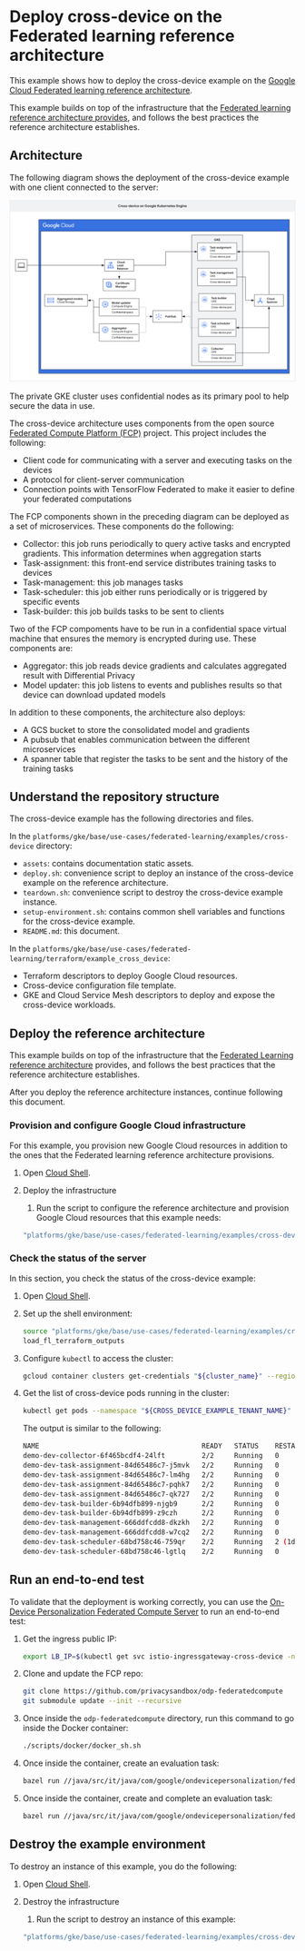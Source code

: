 # Deploy cross-device on the Federated learning reference architecture

This example shows how to deploy the cross-device example on the
[Google Cloud Federated learning reference architecture](/platforms/gke/base/use-cases/federated-learning/README.md).

This example builds on top of the infrastructure that the
[Federated learning reference architecture provides](/platforms/gke/base/use-cases/federated-learning/README.md),
and follows the best practices the reference architecture establishes.

## Architecture

The following diagram shows the deployment of the cross-device
example with one client connected to the server:

![Cross-device example architecture](/platforms/gke/base/use-cases/federated-learning/examples/cross-device/assets/cross-device.png "Cross-device example architecture")

The private GKE cluster uses confidential nodes as its primary pool to help secure the data in use.

The cross-device architecture uses components from the open source [Federated Compute Platform (FCP)](https://github.com/google-parfait/federated-compute) project. This project includes the following:
- Client code for communicating with a server and executing tasks on the devices
- A protocol for client-server communication
- Connection points with TensorFlow Federated to make it easier to define your federated computations

The FCP components shown in the preceding diagram can be deployed as a set of microservices. These components do the following:
- Collector: this job runs periodically to query active tasks and encrypted gradients. This information determines when aggregation starts
- Task-assignment: this front-end service distributes training tasks to devices
- Task-management: this job manages tasks
- Task-scheduler: this job either runs periodically or is triggered by specific events
- Task-builder: this job builds tasks to be sent to clients

Two of the FCP compoments have to be run in a confidential space virtual machine that ensures the memory
is encrypted during use. These components are:
- Aggregator: this job reads device gradients and calculates aggregated result with Differential Privacy
- Model updater: this job listens to events and publishes results so that device can download updated models

In addition to these components, the architecture also deploys:
- A GCS bucket to store the consolidated model and gradients
- A pubsub that enables communication between the different microservices
- A spanner table that register the tasks to be sent and the history of the training tasks

## Understand the repository structure

The cross-device example has the following directories and files.

In the `platforms/gke/base/use-cases/federated-learning/examples/cross-device`
directory:

- `assets`: contains documentation static assets.
- `deploy.sh`: convenience script to deploy an instance of the cross-device
  example on the reference architecture.
- `teardown.sh`: convenience script to destroy the cross-device example
  instance.
- `setup-environment.sh`: contains common shell variables and functions for the
  cross-device example.
- `README.md`: this document.

In the
`platforms/gke/base/use-cases/federated-learning/terraform/example_cross_device`:

- Terraform descriptors to deploy Google Cloud resources.
- Cross-device configuration file template.
- GKE and Cloud Service Mesh descriptors to deploy and expose the cross-device
  workloads.

## Deploy the reference architecture

This example builds on top of the infrastructure that the
[Federated Learning reference architecture](/platforms/gke/base/use-cases/federated-learning/README.md)
provides, and follows the best practices that the reference architecture
establishes.

After you deploy the reference architecture instances, continue following this
document.

### Provision and configure Google Cloud infrastructure

For this example, you provision new Google Cloud resources in addition to the
ones that the Federated learning reference architecture provisions.

1. Open [Cloud Shell](https://cloud.google.com/shell).

1. Deploy the infrastructure

    1. Run the script to configure the reference architecture and provision
      Google Cloud resources that this example needs:

   ```sh
   "platforms/gke/base/use-cases/federated-learning/examples/cross-device/deploy.sh"
   ```

### Check the status of the server

In this section, you check the status of the cross-device example:

1. Open [Cloud Shell](https://cloud.google.com/shell).

1. Set up the shell environment:

   ```bash
   source "platforms/gke/base/use-cases/federated-learning/examples/cross-device/setup-environment.sh"
   load_fl_terraform_outputs
   ```

1. Configure `kubectl` to access the cluster:

   ```bash
   gcloud container clusters get-credentials "${cluster_name}" --region "${cluster_region}" --project "${cluster_project_id}" --dns-endpoint
   ```

1. Get the list of cross-device pods running in the cluster:

   ```bash
   kubectl get pods --namespace "${CROSS_DEVICE_EXAMPLE_TENANT_NAME}"
   ```

   The output is similar to the following:

   ```bash
   NAME                                        READY   STATUS    RESTARTS      AGE
   demo-dev-collector-6f465bcdf4-24lft         2/2     Running   0              1d
   demo-dev-task-assignment-84d65486c7-j5mvk   2/2     Running   0              1d
   demo-dev-task-assignment-84d65486c7-lm4hg   2/2     Running   0              1d
   demo-dev-task-assignment-84d65486c7-pqhk7   2/2     Running   0              1d
   demo-dev-task-assignment-84d65486c7-qk727   2/2     Running   0              1d
   demo-dev-task-builder-6b94dfb899-njgb9      2/2     Running   0              1d
   demo-dev-task-builder-6b94dfb899-z9czh      2/2     Running   0              1d
   demo-dev-task-management-666ddfcdd8-dkzkh   2/2     Running   0              1d
   demo-dev-task-management-666ddfcdd8-w7cq2   2/2     Running   0              1d
   demo-dev-task-scheduler-68bd758c46-759qr    2/2     Running   2 (1d ago)     1d
   demo-dev-task-scheduler-68bd758c46-lgtlq    2/2     Running   0              1d
   ```

## Run an end-to-end test

To validate that the deployment is working correctly, you can use the [On-Device Personalization Federated Compute Server](https://github.com/privacysandbox/odp-federatedcompute) to run an end-to-end test:

1. Get the ingress public IP:

   ```bash
   export LB_IP=$(kubectl get svc istio-ingressgateway-cross-device -n istio-ingress --template="{{range .status.loadBalancer.ingress}}{{.ip}}{{end}})"
   ```

1. Clone and update the FCP repo:

   ```bash
   git clone https://github.com/privacysandbox/odp-federatedcompute
   git submodule update --init --recursive
   ```

1. Once inside the `odp-federatedcompute` directory, run this command to go inside the Docker container:

   ```bash
   ./scripts/docker/docker_sh.sh
   ```

1. Once inside the container, create an evaluation task:

   ```bash
   bazel run //java/src/it/java/com/google/ondevicepersonalization/federatedcompute/endtoendtests:end_to_end_test -- --task_management_server http://$LB_IP:8082 --server http://$LB_IP:8083 --public_key_url https://publickeyservice-ca-staging.rb-odp-key-host-dev.com/v1alpha/publicKeys
   ```

1. Once inside the container, create and complete an evaluation task:

   ```bash
   bazel run //java/src/it/java/com/google/ondevicepersonalization/federatedcompute/endtoendtests:end_to_end_test -- --task_management_server http://$LB_IP:8082 --server http://$LB_IP:8083 --public_key_url https://publickeyservice-ca-staging.rb-odp-key-host-dev.com/v1alpha/publicKeys
   ```

## Destroy the example environment

To destroy an instance of this example, you do the following:

1. Open [Cloud Shell](https://cloud.google.com/shell).

1. Destroy the infrastructure

   1. Run the script to destroy an instance of this example:

   ```sh
   "platforms/gke/base/use-cases/federated-learning/examples/cross-device/teardown.sh"
   ```

